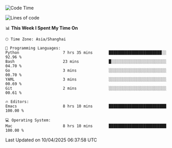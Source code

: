 <!--START_SECTION:waka-->
![Code Time](http://img.shields.io/badge/Code%20Time-2%2C622%20hrs%2029%20mins-blue)

![Lines of code](https://img.shields.io/badge/From%20Hello%20World%20I%27ve%20Written-335.3%20thousand%20lines%20of%20code-blue)

📊 **This Week I Spent My Time On** 

```text
🕑︎ Time Zone: Asia/Shanghai

💬 Programming Languages: 
Python                   7 hrs 35 mins       ███████████████████████░░   92.96 % 
Bash                     23 mins             █░░░░░░░░░░░░░░░░░░░░░░░░   04.70 % 
Go                       3 mins              ░░░░░░░░░░░░░░░░░░░░░░░░░   00.70 % 
YAML                     3 mins              ░░░░░░░░░░░░░░░░░░░░░░░░░   00.69 % 
Git                      2 mins              ░░░░░░░░░░░░░░░░░░░░░░░░░   00.61 % 

🔥 Editors: 
Emacs                    8 hrs 10 mins       █████████████████████████   100.00 % 

💻 Operating System: 
Mac                      8 hrs 10 mins       █████████████████████████   100.00 % 
```


 Last Updated on 10/04/2025 06:37:58 UTC
<!--END_SECTION:waka-->
